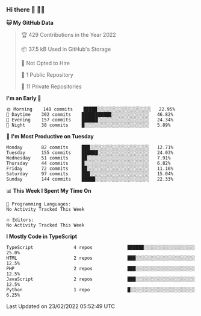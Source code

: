 ### Hi there 👋 🧑‍💻

<!--START_SECTION:waka-->
**🐱 My GitHub Data** 

> 🏆 429 Contributions in the Year 2022
 > 
> 📦 37.5 kB Used in GitHub's Storage 
 > 
> 🚫 Not Opted to Hire
 > 
> 📜 1 Public Repository 
 > 
> 🔑 11 Private Repositories  
 > 
**I'm an Early 🐤** 

```text
🌞 Morning    148 commits    █████░░░░░░░░░░░░░░░░░░░░   22.95% 
🌆 Daytime    302 commits    ███████████░░░░░░░░░░░░░░   46.82% 
🌃 Evening    157 commits    ██████░░░░░░░░░░░░░░░░░░░   24.34% 
🌙 Night      38 commits     █░░░░░░░░░░░░░░░░░░░░░░░░   5.89%

```
📅 **I'm Most Productive on Tuesday** 

```text
Monday       82 commits     ███░░░░░░░░░░░░░░░░░░░░░░   12.71% 
Tuesday      155 commits    ██████░░░░░░░░░░░░░░░░░░░   24.03% 
Wednesday    51 commits     ██░░░░░░░░░░░░░░░░░░░░░░░   7.91% 
Thursday     44 commits     █░░░░░░░░░░░░░░░░░░░░░░░░   6.82% 
Friday       72 commits     ██░░░░░░░░░░░░░░░░░░░░░░░   11.16% 
Saturday     97 commits     ███░░░░░░░░░░░░░░░░░░░░░░   15.04% 
Sunday       144 commits    █████░░░░░░░░░░░░░░░░░░░░   22.33%

```


📊 **This Week I Spent My Time On** 

```text
💬 Programming Languages: 
No Activity Tracked This Week

🔥 Editors: 
No Activity Tracked This Week

```

**I Mostly Code in TypeScript** 

```text
TypeScript               4 repos             ██████░░░░░░░░░░░░░░░░░░░   25.0% 
HTML                     2 repos             ███░░░░░░░░░░░░░░░░░░░░░░   12.5% 
PHP                      2 repos             ███░░░░░░░░░░░░░░░░░░░░░░   12.5% 
JavaScript               2 repos             ███░░░░░░░░░░░░░░░░░░░░░░   12.5% 
Python                   1 repo              █░░░░░░░░░░░░░░░░░░░░░░░░   6.25%

```



 Last Updated on 23/02/2022 05:52:49 UTC
<!--END_SECTION:waka-->